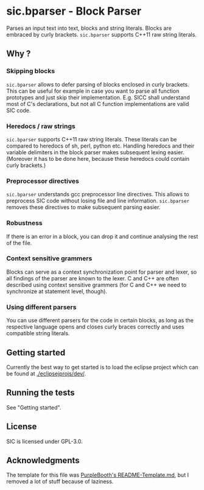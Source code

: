 # sic.bparser - Block Parser

Parses an input text into text, blocks and string literals.
Blocks are embraced by curly brackets.
`sic.bparser` supports C++11 raw string literals.

## Why ?

### Skipping blocks
`sic.bparser` allows to defer parsing of blocks enclosed in curly brackets.
This can be useful for example in case you want to parse all function prototypes and just skip their implementation.
E.g. SICC shall understand most of C's declarations, but not all C function implementations are valid SIC code.

### Heredocs / raw strings
`sic.bparser` supports C++11 raw string literals.
These literals can be compared to heredocs of sh, perl, python etc.
Handling heredocs and their variable delimiters in the block parser makes subsequent lexing easier.
(Moreover it has to be done here, because these heredocs could contain curly brackets.)

### Preprocessor directives
`sic.bparser` understands gcc preprocessor line directives.
This allows to preprocess SIC code without losing file and line information.
`sic.bparser` removes these directives to make subsequent parsing easier.

### Robustness
If there is an error in a block, you can drop it and continue analysing the rest of the file.

### Context sensitive grammers
Blocks can serve as a context synchronization point for parser and lexer,
so all findings of the parser are known to the lexer.
C and C++ are often described using context sensitive grammers (for C and C++ we need to synchronize at statement level, though).

### Using different parsers
You can use different parsers for the code in certain blocks, as long as the respective language
opens and closes curly braces correctly and uses compatible string literals.

## Getting started

Currently the best way to get started is to load the eclipse project which can be found at [./eclipsejprojs/dev/](./eclipsejprojs/dev/).

[//]: # (TODO path to jar release file)

## Running the tests

See "Getting started".

[//]: # (TODO test automation)

## License

SIC is licensed under GPL-3.0.

## Acknowledgments

The template for this file was [PurpleBooth's README-Template.md](https://gist.github.com/PurpleBooth/109311bb0361f32d87a2),
but I removed a lot of stuff because of laziness.
